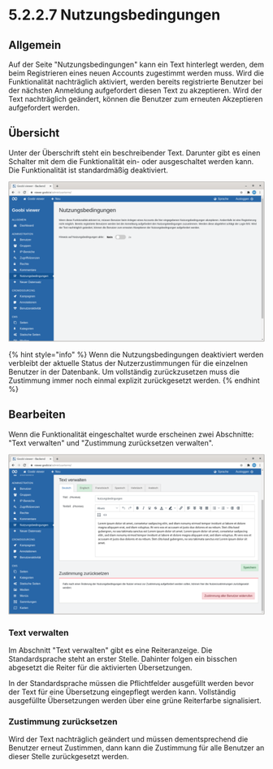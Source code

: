 # 5.2.2.7 Nutzungsbedingungen

## Allgemein

Auf der Seite "Nutzungsbedingungen" kann ein Text hinterlegt werden, dem beim Registrieren eines neuen Accounts zugestimmt werden muss. Wird die Funktionalität nachträglich aktiviert, werden bereits registrierte Benutzer bei der nächsten Anmeldung aufgefordert diesen Text zu akzeptieren. Wird der Text nachträglich geändert, können die Benutzer zum erneuten Akzeptieren aufgefordert werden.

## Übersicht

Unter der Überschrift steht ein beschreibender Text. Darunter gibt es einen Schalter mit dem die Funktionalität ein- oder ausgeschaltet werden kann. Die Funktionalität ist standardmäßig deaktiviert.

![Die Nutzungsbedingungen sind deaktiviert](../../../.gitbook/assets/5.2.7_de_nutzungsbedingungen.png)

{% hint style="info" %}
Wenn die Nutzungsbedingungen deaktiviert werden verbleibt der aktuelle Status der Nutzerzustimmungen für die einzelnen Benutzer in der Datenbank. Um vollständig zurückzusetzen muss die Zustimmung immer noch einmal explizit zurückgesetzt werden.
{% endhint %}

## Bearbeiten

Wenn die Funktionalität eingeschaltet wurde erscheinen zwei Abschnitte: "Text verwalten" und "Zustimmung zurücksetzen verwalten".

![](../../../.gitbook/assets/5.2.7_de_nutzungsbedingungen2.png)

### Text verwalten

Im Abschnitt "Text verwalten" gibt es eine Reiteranzeige. Die Standardsprache steht an erster Stelle. Dahinter folgen ein bisschen abgesetzt die Reiter für die aktivierten Übersetzungen. 

In der Standardsprache müssen die Pflichtfelder ausgefüllt werden bevor der Text für eine Übersetzung eingepflegt werden kann. Vollständig ausgefüllte Übersetzungen werden über eine grüne Reiterfarbe signalisiert.

### Zustimmung zurücksetzen

Wird der Text nachträglich geändert und müssen dementsprechend die Benutzer erneut Zustimmen, dann kann die Zustimmung für alle Benutzer an dieser Stelle zurückgesetzt werden.



